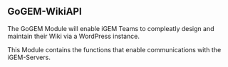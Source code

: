 ## GoGEM-WikiAPI

The GoGEM Module will enable iGEM Teams to compleatly design and maintain their Wiki via a WordPress instance.

This Module contains the functions that enable communications with the iGEM-Servers.
